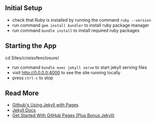 ## Initial Setup

* check that Ruby is installed by running the command `ruby --version`
* run command `gem install bundler` to install ruby package manager
* run command `bundle install` to install required ruby packages

## Starting the App
cd Sites/crisisofenclosure/
* run command `bundle exec jekyll serve` to start jekyll serving files
* visit http://0.0.0.0:4000 to see the site running locally
* press `ctrl-c` to stop

## Read More

* [Github's Using Jekyll with Pages](https://help.github.com/articles/using-jekyll-with-pages/)
* [Jekyll Docs](http://jekyllrb.com/docs/home/)
* [Get Started With GitHub Pages (Plus Bonus Jekyll)](http://24ways.org/2013/get-started-with-github-pages/)
